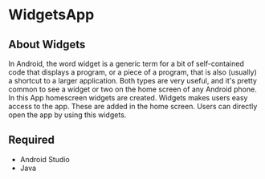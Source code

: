 # WidgetsApp

## About Widgets

In Android, the word widget is a generic term for a bit of self-contained code that displays a program, or a piece of a program, that is also (usually) a shortcut to a larger application.
Both types are very useful, and it's pretty common to see a widget or two on the home screen of any Android phone.
In this App homescreen widgets are created.
Widgets makes users easy access to the app.
These are added in the home screen.
Users can directly open the app by using this widgets.

## Required
* Android Studio
* Java
